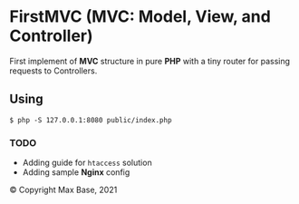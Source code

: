 # FirstMVC (MVC: Model, View, and Controller)

First implement of **MVC** structure in pure **PHP** with a tiny router for passing requests to Controllers.

## Using

```
$ php -S 127.0.0.1:8080 public/index.php
```

### TODO

- Adding guide for `htaccess` solution
- Adding sample **Nginx** config 

© Copyright Max Base, 2021
